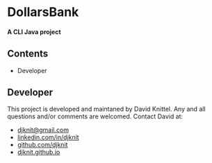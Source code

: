 # DollarsBank
#### A CLI Java project 

## Contents
* Developer

## Developer
This project is developed and maintaned by David Knittel. Any and all questions and/or comments are welcomed.
Contact David at:
* [djknit@gmail.com](mailto:djknit@gmail.com)
* [linkedin.com/in/djknit](https://www.linkedin.com/in/djknit/)
* [github.com/djknit](https://github.com/djknit)
* [djknit.github.io](https://djknit.github.io/)
